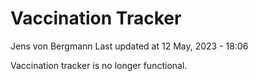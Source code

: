 Vaccination Tracker
================
Jens von Bergmann
Last updated at 12 May, 2023 - 18:06

Vaccination tracker is no longer functional.
